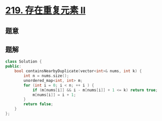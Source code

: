 #  [219. 存在重复元素 II](https://leetcode.cn/problems/contains-duplicate-ii/)

## 题意



## 题解



```c++
class Solution {
public:
    bool containsNearbyDuplicate(vector<int>& nums, int k) {
        int n = nums.size();
        unordered_map<int, int> m;
        for (int i = 0; i < n; ++ i ) {
            if (m[nums[i]] && i - m[nums[i]] + 1 <= k) return true;
            m[nums[i]] = i + 1;
        }
        return false;
    }
};
```



```python3

```

